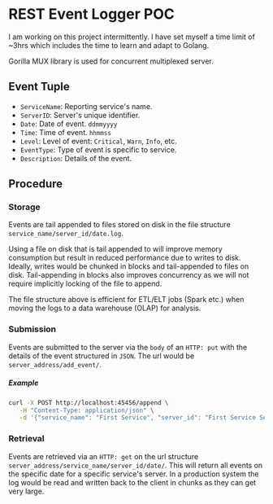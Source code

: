 # REST Event Logger POC

I am working on this project intermittently. I have set myself a time limit of ~3hrs which includes the time to learn and adapt to Golang.

Gorilla MUX library is used for concurrent multiplexed server.

## Event Tuple

* `ServiceName`: Reporting service's name.
* `ServerID`: Server's unique identifier.
* `Date`: Date of event. `ddmmyyyy`
* `Time`: Time of event. `hhmmss`
* `Level`: Level of event: `Critical`, `Warn`, `Info`, etc.
* `EventType`: Type of event is specific to service.
* `Description`: Details of the event.

## Procedure

### Storage
Events are tail appended to files stored on disk in the file structure `service_name/server_id/date.log`.

Using a file on disk that is tail appended to will improve memory consumption but result in reduced performance due to writes to disk. Ideally, writes would be chunked in blocks and tail-appended to files on disk. Tail-appending in blocks also improves concurrency as we will not require implicitly locking of the file to append. 

The file structure above is efficient for ETL/ELT jobs (Spark etc.) when moving the logs to a data warehouse (OLAP) for analysis. 


### Submission
Events are submitted to the server via the `body` of an `HTTP: put` with the details of the event structured in `JSON`. The url would be `server_address/add_event/`.

##### Example
```bash
curl -X POST http://localhost:45456/append \
   -H "Content-Type: application/json" \
   -d '{"service_name": "First Service", "server_id": "First Service Server001", "date": "09022022", "time": "000102", "level": "INFO", "event_type": "Account Created", "description": "New user Bilbo Baggins"}'
```


### Retrieval
Events are retrieved via an `HTTP: get` on the url structure `server_address/service_name/server_id/date/`. This will return all events on the specific date for a specific service's server. In a production system the log would be read and written back to the client in chunks as they can get very large.

